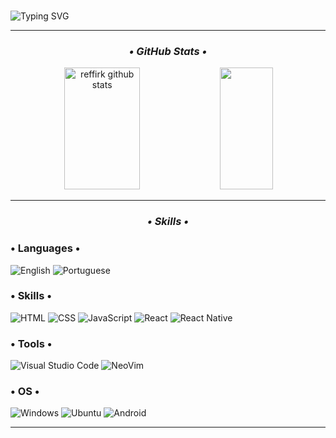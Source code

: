 <br>

![Typing SVG](https://readme-typing-svg.herokuapp.com/?color=fff&size=35&center=true&vCenter=true&width=1000&lines=just+learning+things;DRINK+WATER)

<div align="center">
  <hr>
  <h3><i>• GitHub Stats •</i></h3>
  <img width="49%" height="195px" src="https://github-readme-stats.vercel.app/api?username=reffirk&show_icons=false&count_private=true&hide_border=true&title_color=FFF&text_color=FFF&bg_color=0A0C10" alt="reffirk github stats" /> 
  <img width="41%" height="195px" src="https://github-readme-stats.vercel.app/api/top-langs/?username=reffirk&layout=compact&hide_border=true&title_color=fff&text_color=fff&bg_color=0A0C10" />
</div>
<hr>
<h3 align="center"><i>• Skills •</i></h3>

### <h3>• Languages •</h3>
  ![English](https://img.shields.io/badge/-ENGLISH-000)
  ![Portuguese](https://img.shields.io/badge/%20-PORTUGUESE-000)
### <h3>• Skills •</h3>
  ![HTML](https://img.shields.io/badge/HTML5-000?style=for-the-badge&logo=html5&logoColor=fff)
  ![CSS](https://img.shields.io/badge/CSS3-000?style=for-the-badge&logo=css3&logoColor=fff)
  ![JavaScript](https://img.shields.io/badge/JavaScript-000?style=for-the-badge&logo=javascript&logoColor=fff)
  ![React](https://img.shields.io/badge/React-000?style=for-the-badge&logo=react&logoColor=fff)
  ![React Native](https://img.shields.io/badge/React_Native-000?style=for-the-badge&logo=react&logoColor=fff)
<!--### <h3>• Basic Knowledge •</h3>
  ![PHP](https://img.shields.io/badge/PHP-000?style=for-the-badge&logo=php&logoColor=fff)
  ![Wordpress](https://img.shields.io/badge/Wordpress-000?style=for-the-badge&logo=wordpress&logoColor=fff)
### <h3>• Learning •</h3>
  ![SAAS](https://img.shields.io/badge/Sass-000?style=for-the-badge&logo=sass&logoColor=fff)
  ![Python](https://img.shields.io/badge/Python-000?style=for-the-badge&logo=python&logoColor=fff)
  ![DJANGO](https://img.shields.io/badge/Django-000?style=for-the-badge&logo=django&logoColor=fff) -->
### <h3>• Tools •</h3>
  ![Visual Studio Code](https://img.shields.io/badge/Visual_Studio_Code-000?style=for-the-badge&logo=visual%20studio%20code&logoColor=fff)
  ![NeoVim](https://img.shields.io/badge/NeoVim-000.svg?&style=for-the-badge&logo=neovim&logoColor=white)
  <!--![Git](https://img.shields.io/badge/GIT-000?style=for-the-badge&logo=git&logoColor=fff)-->
### <h3>• OS •</h3>
  ![Windows](https://img.shields.io/badge/Windows-000?style=for-the-badge&logo=windows&logoColor=fff)
  ![Ubuntu](https://img.shields.io/badge/Ubuntu-000?style=for-the-badge&logo=ubuntu&logoColor=fff)
  ![Android](https://img.shields.io/badge/Android-000?style=for-the-badge&logo=android&logoColor=fff)
<!--### <h3>• Hardware •</h3>
  ![Nvidia](https://img.shields.io/badge/NVIDIA-GTX1050-000?style=for-the-badge&logo=nvidia&logoColor=fff)
  ![Intel](https://img.shields.io/badge/Intel-Core_i5_8400-000?style=for-the-badge&logo=intel&logoColor=fff)
<!--<details>
  <p align="center">
    <a href="https://github.com/kriphpher">
      <img src="http://github-profile-summary-cards.vercel.app/api/cards/profile-details?username=kriphpher&theme=transparent" />
    </a>
    <a href="https://github.com/kriphpher">
      <img src="https://github-readme-streak-stats.herokuapp.com/?user=kriphpher&hide_border=true&card_width=338&theme=transparent" />
    </a>
    <a href="https://github.com/kriphpher">
      <img src="http://github-profile-summary-cards.vercel.app/api/cards/stats?username=kriphpher&theme=transparent" />
    </a>
  </p>
</details>-->
<!--
- 🔭 <b><i>I’m currently working on:</b></i> <i>I'm actually studying Psychology though</i>
- 🌱 <b><i>I’m currently learning:</b></i> <i>A little of everything again</i> 
- 👯 <b><i>I’m looking to collaborate on:</b></i> ...
- 🤔 <b><i>I’m looking for help with:</b></i> ...
- 💬 <b><i>Ask me about:</b></i> ...
- 📫 <b><i>How to reach me:</b></i> <a url="kriffer13@proton.me">kriffer13@proton.me</a>
- 😄 <b><i>Pronouns:</b></i> ...
- ⚡ <b><i>Fun fact:</b></i> ...
-->
<hr>
